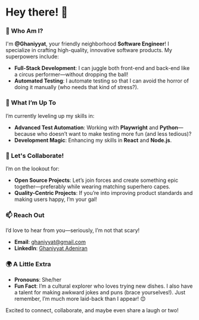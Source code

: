 # Hey there! 👋 

### 🌟 Who Am I?
I'm **@Ghaniyyat**, your friendly neighborhood **Software Engineer**! I specialize in crafting high-quality, innovative software products. My superpowers include:
- **Full-Stack Development**: I can juggle both front-end and back-end like a circus performer—without dropping the ball!
- **Automated Testing**: I automate testing so that I can avoid the horror of doing it manually (who needs that kind of stress?).

### 🔧 What I’m Up To  
I’m currently leveling up my skills in:
- **Advanced Test Automation**: Working with **Playwright** and **Python**—because who doesn’t want to make testing more fun (and less tedious)?
- **Development Magic**: Enhancing my skills in **React** and **Node.js**.

### 🤝 Let's Collaborate!
I’m on the lookout for:
- **Open Source Projects**: Let’s join forces and create something epic together—preferably while wearing matching superhero capes.
- **Quality-Centric Projects**: If you’re into improving product standards and making users happy, I’m your gal!

### 📫 Reach Out 
I’d love to hear from you—seriously, I’m not that scary!  
- **Email**: [ghaniyyat@gmail.com](mailto:ghaniyyat@gmail.com)  
- **LinkedIn**: [Ghaniyyat Adeniran](https://www.linkedin.com/in/ghaniyyat-adeniran-40b978245)

### 🌍 A Little Extra
- **Pronouns**: She/her
- **Fun Fact**: I’m a cultural explorer who loves trying new dishes. I also have a talent for making awkward jokes and puns (brace yourselves!). Just remember, I’m much more laid-back than I appear! 😊

Excited to connect, collaborate, and maybe even share a laugh or two!
